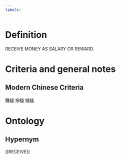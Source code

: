 ```yaml
---
labels: 
---
```


# Definition
RECEIVE MONEY AS SALARY OR REWARD.
# Criteria and general notes
## Modern Chinese Criteria
賺錢
掙錢
撈錢
# Ontology

## Hypernym
[[RECEIVE]]